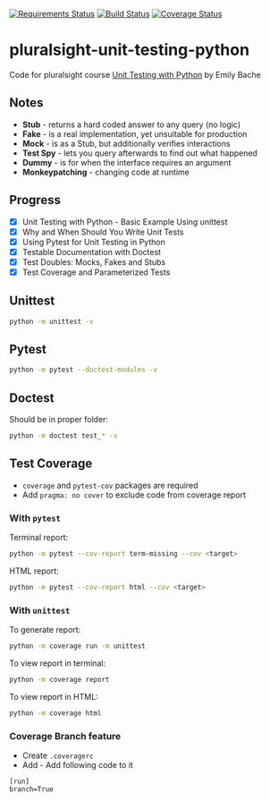 [![Requirements Status](https://requires.io/github/lancelote/pluralsight-unit-testing-python/requirements.svg?branch=master)](https://requires.io/github/lancelote/pluralsight-unit-testing-python/requirements/?branch=master)
[![Build Status](https://travis-ci.org/lancelote/pluralsight-unit-testing-python.svg)](https://travis-ci.org/lancelote/pluralsight-unit-testing-python)
[![Coverage Status](https://coveralls.io/repos/github/lancelote/pluralsight-unit-testing-python/badge.svg?branch=master)](https://coveralls.io/github/lancelote/pluralsight-unit-testing-python?branch=master)

# pluralsight-unit-testing-python

Code for pluralsight course [Unit Testing with Python](https://app.pluralsight.com/library/courses/unit-testing-python/table-of-contents)
by Emily Bache

## Notes

- **Stub** - returns a hard coded answer to any query (no logic)
- **Fake** - is a real implementation, yet unsuitable for production
- **Mock** - is as a Stub, but additionally verifies interactions
- **Test Spy** - lets you query afterwards to find out what happened
- **Dummy** - is for when the interface requires an argument
- **Monkeypatching** - changing code at runtime

## Progress

 - [x] Unit Testing with Python - Basic Example Using unittest
 - [x] Why and When Should You Write Unit Tests
 - [x] Using Pytest for Unit Testing in Python
 - [x] Testable Documentation with Doctest
 - [x] Test Doubles: Mocks, Fakes and Stubs
 - [x] Test Coverage and Parameterized Tests

## Unittest

```bash
python -m unittest -v
```

## Pytest

```bash
python -m pytest --doctest-modules -v
```

## Doctest

Should be in proper folder:
```bash
python -m doctest test_* -v
```

## Test Coverage

- `coverage` and `pytest-cov` packages are required
- Add `pragma: no cover` to exclude code from coverage report

### With `pytest`

Terminal report:
 ```bash
 python -m pytest --cov-report term-missing --cov <target>
 ```

HTML report:
```bash
python -m pytest --cov-report html --cov <target>
```

### With `unittest`

To generate report:
```bash
python -m coverage run -m unittest
```

To view report in terminal:
```bash
python -m coverage report
```

To view report in HTML:
```bash
python -m coverage html
```

### Coverage Branch feature

- Create `.coveragerc`
- Add - Add following code to it

```
[run]
branch=True
```
